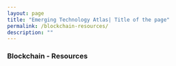```yaml
---
layout: page
title: "Emerging Technology Atlas| Title of the page"
permalink: /blockchain-resources/
description: ""
---
```


### Blockchain - Resources
